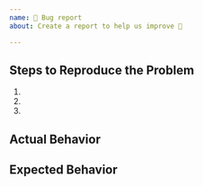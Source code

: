 ```yaml
---
name: 🐜 Bug report
about: Create a report to help us improve 🔧

---
```

<!-- Place a general description or your issue here. -->

## Steps to Reproduce the Problem
<!-- Tell us how to reproduce your issue -->

  1.
  1.
  1.

## Actual Behavior
<!-- What did happen as a result of the above? -->

## Expected Behavior
<!-- What is your expectation of the result? -->
